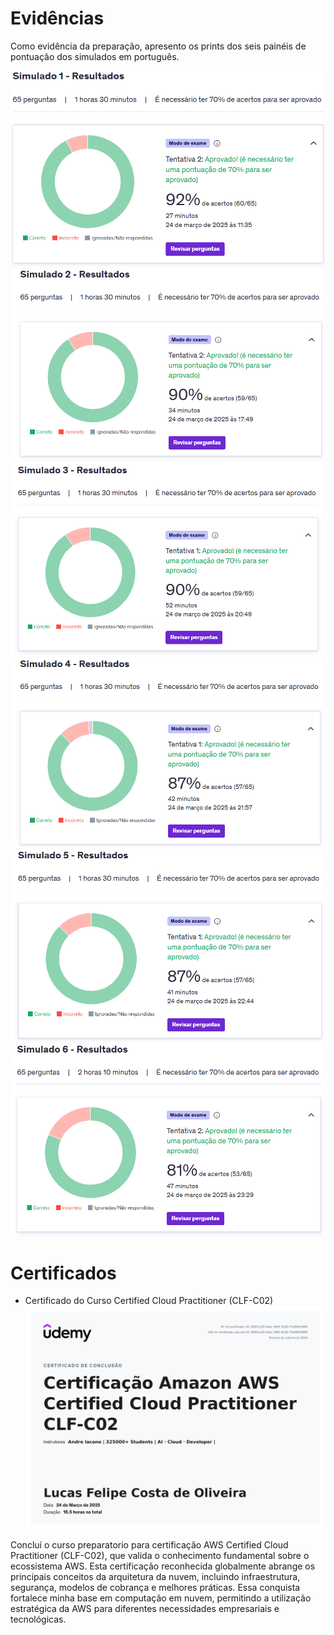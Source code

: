 # Evidências

Como evidência da preparação, apresento os prints dos seis painéis de pontuação dos simulados em português. 

![Evidencia 1](evidencias/evi-1.png)
![Evidencia 2](evidencias/evi-2.png)
![Evidencia 3](evidencias/evi-3.png)
![Evidencia 4](evidencias/evi-4.png)
![Evidencia 5](evidencias/evi-5.png)
![Evidencia 6](evidencias/evi-6.png)


# Certificados


- Certificado do Curso Certified Cloud Practitioner (CLF-C02)
![Curso ABC](certificados/certificado_CLF-C02.jpg)

Concluí o curso preparatorio para certificação AWS Certified Cloud Practitioner (CLF-C02), que valida o conhecimento fundamental sobre o ecossistema AWS. Esta certificação reconhecida globalmente abrange os principais conceitos da arquitetura da nuvem, incluindo infraestrutura, segurança, modelos de cobrança e melhores práticas. Essa conquista fortalece minha base em computação em nuvem, permitindo a utilização estratégica da AWS para diferentes necessidades empresariais e tecnológicas.
